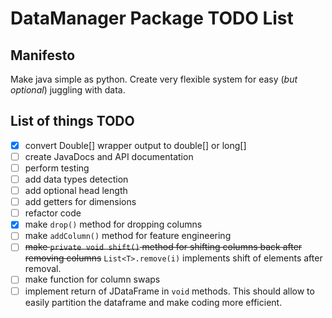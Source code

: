 # DataManager Package TODO List

## Manifesto
Make java simple as python.
Create very flexible system for easy (*but optional*) juggling with data.

## List of things TODO
- [x] convert Double[] wrapper output to double[] or long[]
- [ ] create JavaDocs and API documentation
- [ ] perform testing
- [ ] add data types detection
- [ ] add optional head length
- [ ] add getters for dimensions
- [ ] refactor code
- [x] make `drop()` method for dropping columns
- [ ] make `addColumn()` method for feature engineering
- [ ] ~~make `private void shift()` method for shifting columns back after removing columns~~ `List<T>.remove(i)` implements shift of elements after removal.
- [ ] make function for column swaps
- [ ] implement return of JDataFrame in `void` methods. This should allow to easily partition the dataframe and make coding more efficient.
